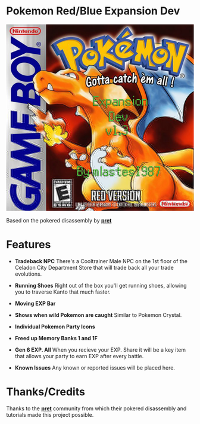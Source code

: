 # Pokemon Red/Blue Expansion Dev

![Screenshot](pokered-expansion-dev-box-art.jpg)

Based on the pokered disassembly by [**pret**](https://github.com/pret/pokered)

# Features

- **Tradeback NPC** There's a Cooltrainer Male NPC on the 1st floor of the Celadon City Department Store that will trade back all your trade evolutions.

- **Running Shoes** Right out of the box you'll get running shoes, allowing you to traverse Kanto that much faster.

- **Moving EXP Bar**

- **Shows when wild Pokemon are caught** Similar to Pokemon Crystal.

- **Individual Pokemon Party Icons**

- **Freed up Memory Banks 1 and 1F**

- **Gen 6 EXP. All** When you recieve your EXP. Share it will be a key item that allows your party to earn EXP after every battle.

- **Known Issues** Any known or reported issues will be placed here.

# Thanks/Credits

Thanks to the [**pret**](https://pret.github.io) community from which their pokered disassembly and tutorials made this project possible.

